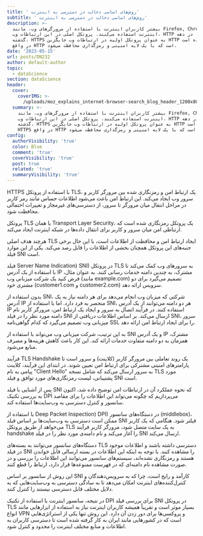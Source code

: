 ```yaml
---
title: ' روش‌های اساسی دخالت در دسترسی به اینترنت'
subtitle: ' روش‌های اساسی دخالت در دسترسی به اینترنت'
description: >-
  بیشتر کاربران اینترنت با استفاده از مرورگرهای وب، مانند Firefox, Chrome از
  اینترنت استفاده می‌کنند. پروتکل اصلی در این ارتباطات وب، HTTP است. در دهه
  گذشته، HTTPS به عنوان پروتکل اولیه در ارتباطات وب جایگزین HTTP شده است. HTTPS
  در واقع HTTP است که با یک لایه امنیتی و رمزگذاری محافظت می‌شود.
date: '2023-05-15'
url: posts/DN232
author: default-author
topic:
  - dataScience
section: dataScience
header:
  cover:
    coverIMG: >-
      /uploads/moz_explains_internet-browser-search_blog_header_1200x800-1200x800.jpg
  summary: >-
    بیشتر کاربران اینترنت با استفاده از مرورگرهای وب، مانند Firefox, Chrome از
    اینترنت استفاده می‌کنند. پروتکل اصلی در این ارتباطات وب، HTTP است. در دهه
    گذشته، HTTPS به عنوان پروتکل اولیه در ارتباطات وب جایگزین HTTP شده است.
    HTTPS در واقع HTTP است که با یک لایه امنیتی و رمزگذاری محافظت می‌شود.
config:
  authorVisibility: 'true'
  color: Blue
  comment: 'true'
  coverVisibility: 'true'
  post: true
  related: 'true'
  summaryVisibility: 'true'
---
```

HTTPS با استفاده از پروتکل TLS، یک ارتباط امن و رمزنگاری شده بین مرورگر کاربر و سرور وب ایجاد می‌کند. این ارتباط امن باعث می‌شود اطلاعات حساس مانند رمز کاربر در مراحل انتقال میان مرورگر تا سرور، از دسترسی‌های غیرمجاز و تغییرات احتمالی محافظت شود.

پروتکل TLS یا همان Transport Layer Security، یک پروتکل رمزنگاری شده است که ارتباطی امن میان سرور و کاربر برای انتقال داده‌ها در شبکه اینترنت ایجاد می‌کند.

هرچند هدف اصلی TLS ایجاد ارتباط امن و محافظت از اطلاعات است، با این حال برخی جنبه‌های این پروتکل همچنان بخشی از اطلاعات را قابل رصد می‌کند. یکی از این موارد فیلد SNI است.

فیلد Server Name Indication) SNI) در پروتکل TLS به سرورهای وب کمک می‌کند تا با استفاده از یک آدرس IP مشترک، به چندین دامنه خدمات رسانی کنند. به عنوان مثال، فرض کنید یک شرکت میزبانی وب (مانند example.com) تصمیم می‌گیرد برای دو مشتری خود (customer1.com و customer2.com) سرویس ارائه دهد.

بدون استفاده از SNI، شرکتی که میزبان وب انجام می‌دهد برای هر دامنه نیاز به یک آدرس IP منحصر به فرد دارد. اما با استفاده از SNI، هر دو دامنه می‌توانند از یک آدرس IP استفاده کنند. در فرآیند اتصال به سرور و ایجاد یک ارتباط امن، مرورگر کاربر نام دامنه مورد نظر را در فیلد SNI ارسال می‌کند. بر اساس اطلاعات دریافتی از SNI، سرور میزبانی وب تصمیم می‌گیرد که کدام گواهی‌نامه SSL را برای ایجاد ارتباط امن ارائه دهد.

به این ترتیب، شرکت میزبانی وب می‌تواند با استفاده از SNI و یک آدرس IP مشترک، همزمان به دو دامنه متفاوت خدمات ارائه کند. این کار باعث کاهش هزینه‌ها و مصرف منابع می‌شود.

فرآیند TLS Handshake یک روند تعاملی بین مرورگر کاربر (کلاینت) و سرور است تا پارامترهای امنیتی مشترکی برای ارتباط امن تعیین شوند. در ابتدای این فرآیند، کلاینت پیامی به نام "Client Hello" به سرور ارسال می‌کند که شامل نسخه TLS مورد پشتیبانی، لیست رمزنگاری‌های مورد توافق و فیلد SNI است.

پس از آشنایی با فیلد SNI که نحوه عملکرد آن در ارتباطات امن توضیح داده شد، اکنون به بررسی تکنیک DPI می‌پردازیم که چگونه می‌تواند این اطلاعات را برای مقاصد سانسور و کنترل دسترسی به وب‌سایت‌ها استفاده کند.

با استفاده از Deep Packet Inspection) DPI) در دستگاه‌های سانسور (middlebox)، ممکن است دسترسی به وب‌سایت‌ها بر اساس فیلد SNI فیلتر شود. هنگامی که یک کاربر می‌خواهد از طریق پروتکل TLS به یک سایت متصل شود، مرورگر کاربر فرآیند handshake را آغاز می‌کند و نام دامنه‌ی مورد نظر را در فیلد SNI ارسال می‌کند.

دستگاه‌های سانسور می‌توانند به بسته‌های TLS دسترسی داشته باشند و اطلاعات موجود در فیلد SNI را مشاهده کنند. با توجه به اینکه این اطلاعات در بسته ارسالی قابل خواندن هستند و رمزنگاری نشده‌اند، سیستم‌های سانسور می‌توانند این اطلاعات را بررسی و در صورت مشاهده نام دامنه‌ای که در فهرست ممنوعه‌ها قرار دارد، ارتباط را قطع کنند.

این روش از سانسور بر اساس SNI کارآمد و رایج است، چرا که به سرویس‌دهندگان و کنترل‌کننده‌های اینترنت امکان می‌دهد تا به سادگی دسترسی به وب‌سایت‌هایی که به دلایل مختلف قابل دسترسی نیستند را کنترل کنند.

در نتیجه، سانسور اینترنت با استفاده از تکنیک DPI برای بررسی فیلد SNI در پروتکل TLS بسیار موثر است و تقریباً همیشه کاربران اینترنت نیاز به استفاده از ابزارهایی مانند انواع VPN و پروکسی‌‌ها برای دور زدن آن دارد. این روش تنها یکی از استراتژی‌هایی است که در کشورهایی مانند ایران به کار گرفته شده است تا دسترسی کاربران به اطلاعات و منابع مختلف اینترنت را محدود و کنترل شود.
